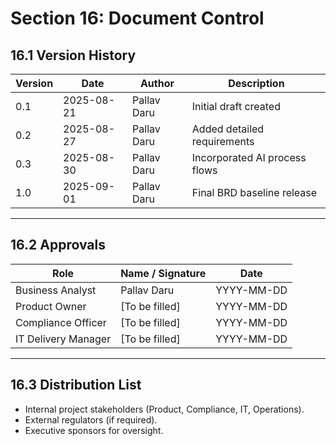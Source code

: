 # Section 16: Document Control

## 16.1 Version History
| Version | Date       | Author       | Description                 |
|---------|------------|--------------|-----------------------------|
| 0.1     | 2025-08-21 | Pallav Daru  | Initial draft created       |
| 0.2     | 2025-08-27 | Pallav Daru  | Added detailed requirements |
| 0.3     | 2025-08-30 | Pallav Daru  | Incorporated AI process flows|
| 1.0     | 2025-09-01 | Pallav Daru  | Final BRD baseline release  |

---

## 16.2 Approvals
| Role                 | Name / Signature | Date       |
|----------------------|------------------|------------|
| Business Analyst     | Pallav Daru      | YYYY-MM-DD |
| Product Owner        | [To be filled]   | YYYY-MM-DD |
| Compliance Officer   | [To be filled]   | YYYY-MM-DD |
| IT Delivery Manager  | [To be filled]   | YYYY-MM-DD |

---

## 16.3 Distribution List
- Internal project stakeholders (Product, Compliance, IT, Operations).
- External regulators (if required).
- Executive sponsors for oversight.
